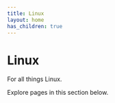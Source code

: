 ```yaml
---
title: Linux
layout: home
has_children: true
---
```


# Linux

For all things Linux.

Explore pages in this section below.
